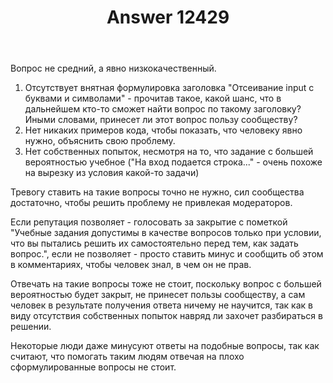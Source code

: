 ﻿---
title: "Answer 12429"
se.owner.user_id: 532425
se.owner.display_name: "Павел"
se.owner.link: "https://ru.meta.stackoverflow.com/users/532425/%d0%9f%d0%b0%d0%b2%d0%b5%d0%bb"
se.answer_id: 12429
se.question_id: 12428
se.post_type: answer
se.is_accepted: False
---
<p>Вопрос не средний, а явно низкокачественный.</p>
<ol>
<li>Отсутствует внятная формулировка заголовка &quot;Отсеивание input с буквами и символами&quot; - прочитав такое, какой шанс, что в дальнейшем кто-то сможет найти вопрос по такому заголовку? Иными словами, принесет ли этот вопрос пользу сообществу?</li>
<li>Нет никаких примеров кода, чтобы показать, что человеку явно нужно, объяснить свою проблему.</li>
<li>Нет собственных попыток, несмотря на то, что задание с большей вероятностью учебное (&quot;На вход подается строка...&quot; - очень похоже на вырезку из условия какой-то задачи)</li>
</ol>
<p>Тревогу ставить на такие вопросы точно не нужно, сил сообщества достаточно, чтобы решить проблему не привлекая модераторов.</p>
<p>Если репутация позволяет - голосовать за закрытие с пометкой &quot;Учебные задания допустимы в качестве вопросов только при условии, что вы пытались решить их самостоятельно перед тем, как задать вопрос.&quot;, если не позволяет - просто ставить минус и сообщить об этом в комментариях, чтобы человек знал, в чем он не прав.</p>
<p>Отвечать на такие вопросы тоже не стоит, поскольку вопрос с большей вероятностью будет закрыт, не принесет пользы сообществу, а сам человек в результате получения ответа ничему не научится, так как в виду отсутствия собственных попыток навряд ли захочет разбираться в решении.</p>
<p>Некоторые люди даже минусуют ответы на подобные вопросы, так как считают, что помогать таким людям отвечая на плохо сформулированные вопросы не стоит.</p>
